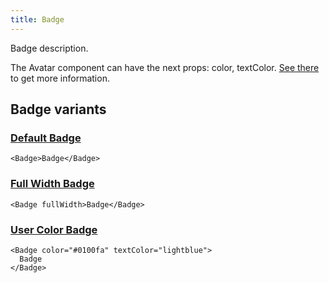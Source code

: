 ```yaml
---
title: Badge
---
```


Badge description.

The Avatar component can have the next props: color, textColor. [See there](/storybook/?path=/docs/core-badge--docs) to get more information.

## Badge variants

### [Default Badge](/storybook/?path=/story/core-badge--default-badge)

```tsx
<Badge>Badge</Badge>
```

### [Full Width Badge](/storybook/?path=/story/core-badge--full-width-badge)

```tsx
<Badge fullWidth>Badge</Badge>
```

### [User Color Badge](/storybook/?path=/story/core-badge--user-color-badge)

```tsx
<Badge color="#0100fa" textColor="lightblue">
  Badge
</Badge>
```
